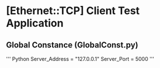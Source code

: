 # [Ethernet::TCP] Client Test Application
## Global Constance (GlobalConst.py)
''' Python
Server_Address = "127.0.0.1"
Server_Port = 5000
'''
